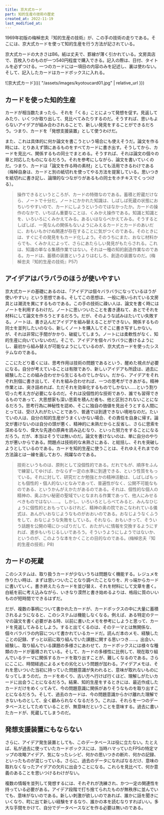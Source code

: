 ```yaml
---
title: 京大式カード
part: 知的生産の技術の歴史
created_at: 2022-11-19
last_modified_at: 
---
```


1969年初版の梅棹忠夫『知的生産の技術』が、この手の技術の走りである。そこには、京大式カードを使って知的生産を行う方法が記されている。

京大式カードの大きさはB6。紙は丈夫で、罫線が薄く引かれている。文房具店で、百枚入りのものが一つ540円程度で購入できる。記入の際は、日付、タイトルを必ずつける。一つのカードには一項目の内容のみを記述し、裏は使わない。そして、記入したカードはカードボックスに入れる。

![京大式カード]({{ "/assets/images/kyotoucard01.jpg" | relative_url }})

## カードを使った知的生産

カードが相当数たまったら、それを「くる」ことによって発想を促す。見返してみたり、いくつか取り出して、見比べてみたりするのだ。そうすれば、思いもよらないアイデアが組み合わされることで、新しい発見をすることができるだろう。つまり、カードを「発想支援装置」として使うわけだ。

また、これは具体的に何か論文を書こうという場合にも使えそうだ。論文を作る時には、とりあえず頭にあるものをすべてカードに書き出す。そうしてから、カードを見比べ、関係するもの同士でまとめる。そうすれば、それは論文の個々の章と対応したものになるだろう。それを参考にしながら、論文を書いていくのだ。つまり、カードは「論文を作る時の素材」としても活用できるわけである（梅棹自身は、カードと別の紙切れを使ってやる方法を提案している。思いつきを紙切れに書き記し、論理的なつながりがあるもの同士をホチキスでくっつける）。

>操作できるというところが、カードの特徴なのである。蓄積と貯蔵だけなら、ノートで十分だ。ノートにかかれた知識は、しばしば死蔵の状態におちいりやすいので、カードにしようというのではなかったか。カードの操作のなかで、いちばん重要なことは、くみかえ操作である。知識と知識とを、いろいろにくみかえてみる。あるいはならべかえてみる。そうするとしばしば、一見なんの関係もないようにみえるカードとカードのあいだに、おもいもかけぬ関連が存在することに気がつくのである。そのときには、すぐにその発見をもカード化しよう。そのうちにまた、おなじ材料からでも、くみかえによって、さらにあたらしい発見がもたらされる。これは、知識の単なる集積作業ではない。それは一種の知的創造作業なのである。カードは、蓄積の装置というよりはむしろ、創造の装置なのだ。(梅棹忠夫『知的生産の技術』P57)

## アイデアはバラバラのほうが使いやすい

京大式カードの基礎にあるのは、「アイデアは個々バラバラになっているほうが使いやすい」という思想である。そしてこの思想は、一般に用いられている文房具とは潮流を異にするものである。この手の技術に疎い人は、論文を書く時にはノートを利用するわけだ。ノートに思いついたことを書き連ねて、あとでそれを材料にして論文を作ろうとするだろう。だが、そのような試みはたいてい失敗する。ノートは、書き込んだアイデアを組み替えることができない。関係するもの同士を並列したいのなら、新しくノートを購入してそこに書き写すしかない。が、それは非常に手間がかかり、破綻してしまう。ノートには柔軟性がなく、知的生産に向いていないのだ。そこで、アイデアを個々バラバラに書けるようにし、最初から組み替えが可能なようにしているのが、京大式カードを使ったシステムなのである。

ここにたどり着くには、思考作用は技術の問題であるという、醒めた視点が必要になる。自分が考えていることは有限であり、新しいアイデアも所詮は、過去に経験したことの組み合わせから生じるものでしかない。だから、アイデアをそれぞれ別個に書き出して、それを組み合わせれば、一つの思考ができあがる。精神作業とは、突き詰めれば、ただそれを効率化するものでしかない……という割り切った考え方が必要になるのだ。それは没個性的な技術であり、誰でも習得できるものであって、大思想家も深い思索を積んだ者も、他と区別されないことになるだろう。思考行為に神秘性を認め、そこに独自の価値を見出そうとする人間にとっては、受け入れがたいことであり、普通では到達できない境地なのだ。たいていの人は、自分の知的生産がうまくいかない場合、その責任を自身に帰す。論文が書けないのは自分の頭が悪く、精神的に未熟だからと反省し、さらに思索を深めるなり、偉大な先達の原典を読み込むなり、といった努力をすることになるだろう。だが、本当はそうでは無いのだ。論文を書けないのは、単に自分のやり方が悪いからである。問題点は技術的な未熟さにある、と総括し、それを突破しようとしているのである。カードを知的生産に使うことは、それゆえそれまでの方法論とは一線を画しており、飛躍なのである。

>技術というものは、原則として没個性的である。だれでもが、順序をふんで練習してゆけば、かならず一定の水準に到達できる、という性質をもっている。それに対して、研究だとか勉強とかの精神活動は、しばしばもっとも個性的・個人的ないとなみであって、普遍性がなく、公開不可能なものである、というかんがえかたがあるのである。それは、個性的な個人の精神の、奥ぶかい秘密の聖域でいとなまれる作業であって、他人にみせるべきものではない……。
>しかし、いろいろとしらべてみると、みんなひじょうに個性的とおもっているけれど、精神の奥の院でおこなわれている儀式は、あんがいおなじようなものがおおいのである。おなじようなくふうをして、おなじような失敗をしている。それなら、おもいきって、そういう話題を公開の場にひっぱりだして、おたがいに情報を交換するようにすれば、進歩もいちじるしいであろう。そういうようにしようではないか、というのが、このような本をかくことの目的なのである。(梅棹忠夫『知的生産の技術』P8)

## カードの死蔵

このシステムは、取り扱うカードが少ないうちは問題なく機能する。レジュメを作りたい時は、まずは思いついたことなり調べたことなりを、片っ端からカードに書いていく。書き終えたらカードを並び替え、それを材料にして文章を書く。白紙を前に考え込みながら、いきなり漠然と書き始めるよりは、格段に質のいいものが短時間でできるはずだ。

だが、複数の事柄について書かれたカードが、カードボックスの中に大量に蓄積されるようになると、このシステムは機能しなくなる。例えば、ある特定のテーマの論文を書く必要がある時、以前に書いたメモを参考にしようと思って、カードを見返してみるとしよう。すると出てくるのは、そのテーマとは無関係な、個々バラバラの内容について書かれているカードだ。読んだ本のメモ、経験したことの記録、ずっと以前に取り組んでいた課題に関する思いつき……。出会い、経験し、取り組んでいる課題の多様さにあわせて、カードボックスには様々な種類のカードが蓄積されている。そして、カードの多様性に比例して、現在取り組んでいるテーマに関係するカードを取り出すことが、難しくなるのである。さらにここに、時間経過によるメモの劣化という問題が加わる。アイデアメモは、それを思いついた当初に持っていた問題意識が失われると、意味が取れないものになってしまうのだ。カードをめくり、古い方へ行けば行くほど、理解しがたいカードに出会うことになるだろう。結果、知的生産をするときには、最近作成したカードだけをめくってみて、今の問題意識に関係がありそうなものを取り出すことになるだろう。そして、過去のカードは、今の問題意識からかけ離れた理解できないものとして、全く顧みられなくなるだろう。これは、それらを一つのデータベースとしてためていることが、無意味だということを意味する。過去に書いたカードが、死蔵してしまうのだ。

## 発想支援装置にもならない

さらに、アイデア発生装置としても、このデータベースは役に立たない。たとえば、私が過去に使っていたカードボックスには、当時ハマっていたFPSの特定マップの攻略アイデア、気になったレシピ、何かの思いつきの断片、何かの記録、といったものが混じっている。さらに、過去のデータになればなるだけ、意味の取れなくなったアイデアの欠片に出会うことになる。これらを見比べて、何か意義のあることを思いつけるわけがない。

複数の情報を並列して発想するには、それぞれが洗練され、かつ一定の関連性を持っている必要がある。アイデア段階で打ち捨てられたものが無秩序に並んでいても、意味がないのである。新しい刺激が欲しいのであれば、誰かに話を聞きにいくなり、町に出て新しい経験をするなり、誰かの本を読むなりすればいい。多大な手間をかけて、自分でデータベースなどを作る必要は無いのである。
